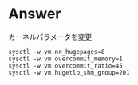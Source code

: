 
# Answer

カーネルパラメータを変更

```
sysctl -w vm.nr_hugepages=8
sysctl -w vm.overcommit_memory=1
sysctl -w vm.overcommit_ratio=45
sysctl -w vm.hugetlb_shm_group=201
```

